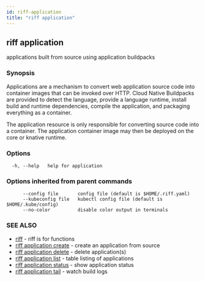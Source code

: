 ```yaml
---
id: riff-application
title: "riff application"
---
```

## riff application

applications built from source using application buildpacks

### Synopsis

Applications are a mechanism to convert web application source code into
container images that can be invoked over HTTP. Cloud Native Buildpacks are
provided to detect the language, provide a language runtime, install build and
runtime dependencies, compile the application, and packaging everything as a
container.

The application resource is only responsible for converting source code into a
container. The application container image may then be deployed on the core or
knative runtime.

### Options

```
  -h, --help   help for application
```

### Options inherited from parent commands

```
      --config file       config file (default is $HOME/.riff.yaml)
      --kubeconfig file   kubectl config file (default is $HOME/.kube/config)
      --no-color          disable color output in terminals
```

### SEE ALSO

* [riff](riff.md)	 - riff is for functions
* [riff application create](riff_application_create.md)	 - create an application from source
* [riff application delete](riff_application_delete.md)	 - delete application(s)
* [riff application list](riff_application_list.md)	 - table listing of applications
* [riff application status](riff_application_status.md)	 - show application status
* [riff application tail](riff_application_tail.md)	 - watch build logs

